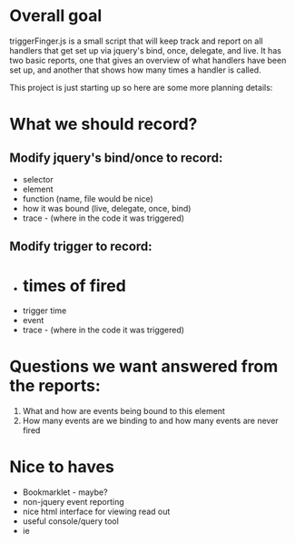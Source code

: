 # Overall goal
triggerFinger.js is a small script that will keep track and report on all handlers that get set up via
jquery's bind, once, delegate, and live. It has two basic reports, one that gives an overview
of what handlers have been set up, and another that shows how many times a handler is called.

This project is just starting up so here are some more planning details:

# What we should record?
## Modify jquery's bind/once to record:
* selector
* element
* function (name, file would be nice)
* how it was bound (live, delegate, once, bind)
* trace - (where in the code it was triggered)

## Modify trigger to record:
* # times of fired
* trigger time
* event 
* trace - (where in the code it was triggered)

# Questions we want answered from the reports:
1. What and how are events being bound to this element
2. How many events are we binding to and how many events are never fired

# Nice to haves
* Bookmarklet - maybe?
* non-jquery event reporting
* nice html interface for viewing read out
* useful console/query tool
* ie


